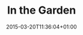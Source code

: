 ---
clipterms:
- Slow Motion
commentary: ''
date: '2015-03-20T11:36:04+01:00'
director_first: Maya
director_last: Deren
film: Ritual in Transfigured Time
length: 0:52
quicktime: in_the_garden.mov
source: 2002 Mystic Fire Video
title: In the Garden
year: '1946'
---